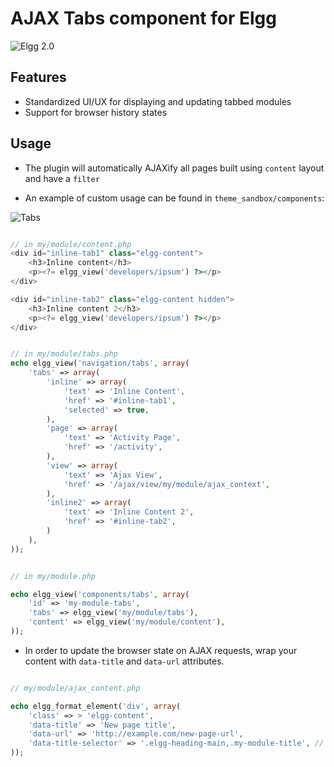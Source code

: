 AJAX Tabs component for Elgg
============================
![Elgg 2.0](https://img.shields.io/badge/Elgg-2.0.x-orange.svg?style=flat-square)

## Features

* Standardized UI/UX for displaying and updating tabbed modules
* Support for browser history states

## Usage

* The plugin will automatically AJAXify all pages built using `content` layout and
have a `filter`

* An example of custom usage can be found in `theme_sandbox/components`:

![Tabs](https://raw.github.com/hypeJunction/Elgg-ui_tabs/master/screenshots/tabs.png "Tabs")

```php

// in my/module/content.php
<div id="inline-tab1" class="elgg-content">
	<h3>Inline content</h3>
	<p><?= elgg_view('developers/ipsum') ?></p>
</div>

<div id="inline-tab2" class="elgg-content hidden">
	<h3>Inline content 2</h3>
	<p><?= elgg_view('developers/ipsum') ?></p>
</div>
```

```php

// in my/module/tabs.php
echo elgg_view('navigation/tabs', array(
	'tabs' => array(
		'inline' => array(
			'text' => 'Inline Content',
			'href' => '#inline-tab1',
			'selected' => true,
		),
		'page' => array(
			'text' => 'Activity Page',
			'href' => '/activity',
		),
		'view' => array(
			'text' => 'Ajax View',
			'href' => '/ajax/view/my/module/ajax_context',
		),
		'inline2' => array(
			'text' => 'Inline Content 2',
			'href' => '#inline-tab2',
		)
	),
));
```

```php

// in my/module.php

echo elgg_view('components/tabs', array(
	'id' => 'my-module-tabs',
	'tabs' => elgg_view('my/module/tabs'),
	'content' => elgg_view('my/module/content'),
));
```

* In order to update the browser state on AJAX requests, wrap your content with
`data-title` and `data-url` attributes.

```php

// my/module/ajax_content.php

echo elgg_format_element('div', array(
    'class' => > 'elgg-content',
	'data-title' => 'New page title',
    'data-url' => 'http://example.com/new-page-url',
    'data-title-selector' => '.elgg-heading-main,.my-module-title', // update text of these selectors
));
```